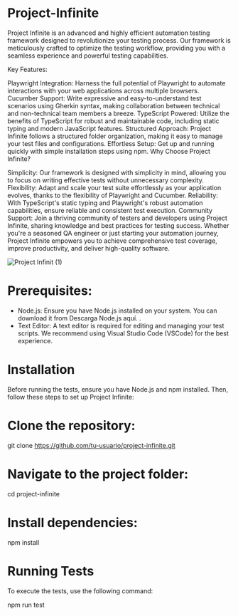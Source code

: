 # Project-Infinite

Project Infinite is an advanced and highly efficient automation testing framework designed to revolutionize your testing process. Our framework is meticulously crafted to optimize the testing workflow, providing you with a seamless experience and powerful testing capabilities.

Key Features:

Playwright Integration: Harness the full potential of Playwright to automate interactions with your web applications across multiple browsers.
Cucumber Support: Write expressive and easy-to-understand test scenarios using Gherkin syntax, making collaboration between technical and non-technical team members a breeze.
TypeScript Powered: Utilize the benefits of TypeScript for robust and maintainable code, including static typing and modern JavaScript features.
Structured Approach: Project Infinite follows a structured folder organization, making it easy to manage your test files and configurations.
Effortless Setup: Get up and running quickly with simple installation steps using npm.
Why Choose Project Infinite?

Simplicity: Our framework is designed with simplicity in mind, allowing you to focus on writing effective tests without unnecessary complexity.
Flexibility: Adapt and scale your test suite effortlessly as your application evolves, thanks to the flexibility of Playwright and Cucumber.
Reliability: With TypeScript's static typing and Playwright's robust automation capabilities, ensure reliable and consistent test execution.
Community Support: Join a thriving community of testers and developers using Project Infinite, sharing knowledge and best practices for testing success.
Whether you're a seasoned QA engineer or just starting your automation journey, Project Infinite empowers you to achieve comprehensive test coverage, improve productivity, and deliver high-quality software.

![Project Infinit (1)](https://github.com/armadaautomationteam/Project-Infinite/assets/149462281/cf0ffd43-6154-4071-afe2-3147e7421859)

# Prerequisites:

- Node.js: Ensure you have Node.js installed on your system. You can download it from Descarga Node.js aquí. .
- Text Editor: A text editor is required for editing and managing your test scripts. We recommend using Visual Studio Code (VSCode) for the best experience.

# Installation
Before running the tests, ensure you have Node.js and npm installed. Then, follow these steps to set up Project Infinite:

# Clone the repository:
git clone https://github.com/tu-usuario/project-infinite.git

# Navigate to the project folder:
cd project-infinite

# Install dependencies:
npm install

# Running Tests
To execute the tests, use the following command:

npm run test
